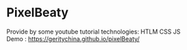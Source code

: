 # PixelBeaty
Provide by some youtube tutorial
technologies:
HTLM
CSS 
JS
<br> Demo :  https://geritychina.github.io/pixelBeaty/
